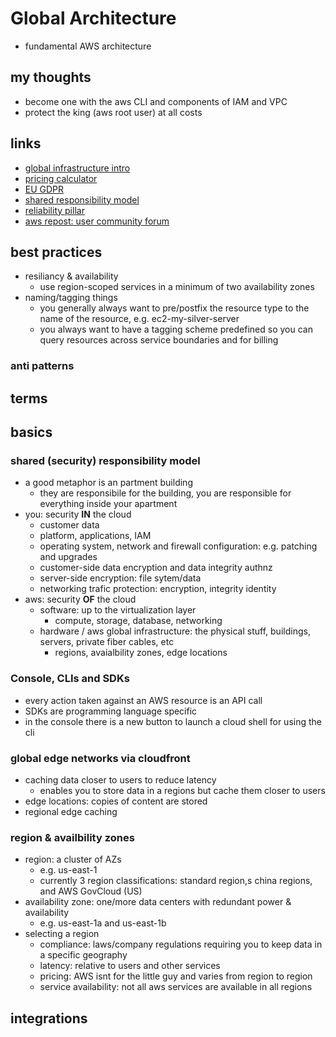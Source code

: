 # Global Architecture

- fundamental AWS architecture

## my thoughts

- become one with the aws CLI and components of IAM and VPC
- protect the king (aws root user) at all costs

## links

- [global infrastructure intro](https://aws.amazon.com/about-aws/global-infrastructure/)
- [pricing calculator](https://calculator.aws/#/)
- [EU GDPR](https://gdpr.eu/what-is-gdpr/)
- [shared responsibility model](https://aws.amazon.com/compliance/shared-responsibility-model/)
- [reliability pillar](https://docs.aws.amazon.com/wellarchitected/latest/reliability-pillar/welcome.html)
- [aws repost: user community forum](https://repost.aws/)

## best practices

- resiliancy & availability
  - use region-scoped services in a minimum of two availability zones
- naming/tagging things
  - you generally always want to pre/postfix the resource type to the name of the resource, e.g. ec2-my-silver-server
  - you always want to have a tagging scheme predefined so you can query resources across service boundaries and for billing

### anti patterns

## terms

## basics

### shared (security) responsibility model

- a good metaphor is an partment building
  - they are responsibile for the building, you are responsible for everything inside your apartment
- you: security **IN** the cloud
  - customer data
  - platform, applications, IAM
  - operating system, network and firewall configuration: e.g. patching and upgrades
  - customer-side data encryption and data integrity authnz
  - server-side encryption: file sytem/data
  - networking trafic protection: encryption, integrity identity
- aws: security **OF** the cloud
  - software: up to the virtualization layer
    - compute, storage, database, networking
  - hardware / aws global infrastructure: the physical stuff, buildings, servers, private fiber cables, etc
    - regions, avaialbility zones, edge locations

### Console, CLIs and SDKs

- every action taken against an AWS resource is an API call
- SDKs are programming language specific
- in the console there is a new button to launch a cloud shell for using the cli

### global edge networks via cloudfront

- caching data closer to users to reduce latency
  - enables you to store data in a regions but cache them closer to users
- edge locations: copies of content are stored
- regional edge caching

### region & availbility zones

- region: a cluster of AZs
  - e.g. us-east-1
  - currently 3 region classifications: standard region,s china regions, and AWS GovCloud (US)
- availability zone: one/more data centers with redundant power & availability
  - e.g. us-east-1a and us-east-1b
- selecting a region
  - compliance: laws/company regulations requiring you to keep data in a specific geography
  - latency: relative to users and other services
  - pricing: AWS isnt for the little guy and varies from region to region
  - service availability: not all aws services are available in all regions

## integrations

